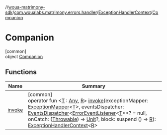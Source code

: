 //[woua-matrimony-sdk](../../../../index.md)/[com.woualabs.matrimony.errors.handler](../../index.md)/[ExceptionHandlerContext](../index.md)/[Companion](index.md)

# Companion

[common]\
object [Companion](index.md)

## Functions

| Name | Summary |
|---|---|
| [invoke](invoke.md) | [common]<br>operator fun <[T](invoke.md) : [Any](https://kotlinlang.org/api/latest/jvm/stdlib/kotlin/-any/index.html), [R](invoke.md)> [invoke](invoke.md)(exceptionMapper: [ExceptionMapper](../../index.md#1774241992%2FClasslikes%2F-2142679453)<[T](invoke.md)>, eventsDispatcher: [EventsDispatcher](../../../com.woualabs.matrimony.mvvm.dispatcher/-events-dispatcher/index.md)<[ErrorEventListener](../../../com.woualabs.matrimony.errors/-error-event-listener/index.md)<[T](invoke.md)>>? = null, onCatch: ([Throwable](https://kotlinlang.org/api/latest/jvm/stdlib/kotlin/-throwable/index.html)) -> [Unit](https://kotlinlang.org/api/latest/jvm/stdlib/kotlin/-unit/index.html)?, block: suspend () -> [R](invoke.md)): [ExceptionHandlerContext](../index.md)<[R](invoke.md)> |
